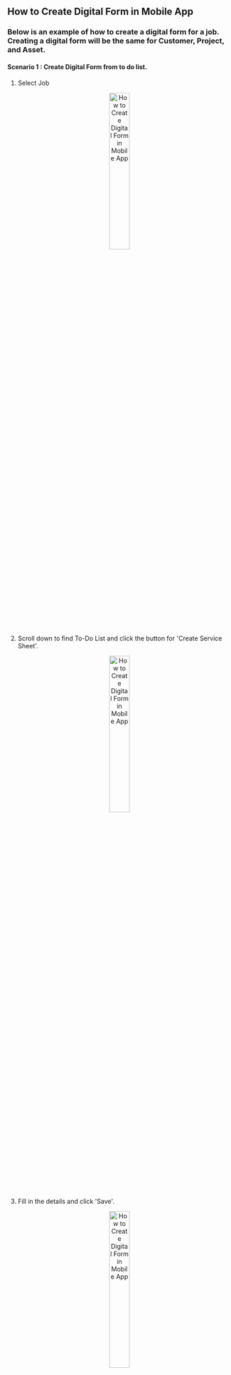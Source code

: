 ## How to Create Digital Form in Mobile App
### Below is an example of how to create a digital form for a job. Creating a digital form will be the same for Customer, Project, and Asset. 
#### Scenario 1 : Create Digital Form from to do list.
1) Select Job <br>

<p align="center">
         <img src="img2/Create_Digital_Form_Mobile_Step_11.png" alt="How to Create Digital Form in Mobile App" style="width: 30%; height: auto;">
</p><br>

2) Scroll down to find To-Do List and click the button for 'Create Service Sheet'. <br>

<p align="center">
         <img src="img2/Create_Digital_Form_Mobile_Step_12.png" alt="How to Create Digital Form in Mobile App" style="width: 30%; height: auto;">
</p><br>

3) Fill in the details and click 'Save'. <br>

<p align="center">
         <img src="img2/Create_Digital_Form_Mobile_Step_13.png" alt="How to Create Digital Form in Mobile App" style="width: 30%; height: auto;">
</p><br>

4) The digital form is created in the system.  <br>

<p align="center">
         <img src="img2/Create_Digital_Form_Mobile_Step_14.png" alt="How to Create Digital Form in Mobile App" style="width: 30%; height: auto;">
</p><br>


#### Scenario 2 : Create DF from “+” icon.
1) Select Job <br>

<p align="center">
         <img src="img2/Create_Digital_Form_Mobile_Step_1.png" alt="How to Create Digital Form in Mobile App" style="width: 30%; height: auto;">
</p><br>

2) Click on the “+” icon. <br>

<p align="center">
         <img src="img2/Create_Digital_Form_Mobile_Step_2.png" alt="How to Create Digital Form in Mobile App" style="width: 30%; height: auto;">
</p><br>

3) Click the “Add Digital Form” icon to choose digital form. <br>

<p align="center">
         <img src="img2/Create_Digital_Form_Mobile_Step_3.png" alt="How to Create Digital Form in Mobile App" style="width: 30%; height: auto;">
</p><br>

4) Select the Digital Form require. <br>

<p align="center">
         <img src="img2/Create_Digital_Form_Mobile_Step_4.png" alt="How to Create Digital Form in Mobile App" style="width: 30%; height: auto;">
</p><br>

5) Fill in the form with the required details, then click 'Save'.<br>

<p align="center">
         <img src="img2/Create_Digital_Form_Mobile_Step_5.png" alt="How to Create Digital Form in Mobile App" style="width: 30%; height: auto;">
</p><br>

6) You may choose to open or skip 'Acknowledge and Feedback'. If you decide to open it later, you can access it via the three-dot icon. <br>

<p align="center">
         <img src="img2/Create_Digital_Form_Mobile_Step_9.png" alt="How to Create Digital Form in Mobile App" style="width: 30%; height: auto;";">
</p><br>

<p align="center">
         <img src="img2/Create_Digital_Form_Mobile_Step_6.png" alt="How to Create Digital Form in Mobile App" style="width: 30%; height: auto;";">
</p><br>

<p align="center">
         <img src="img2/Create_Digital_Form_Mobile_Step_10.png" alt="How to Create Digital Form in Mobile App" style="width: 30%; height: auto;";">
</p><br>

7) The digital form is created in the system.  <br>

<p align="center">
         <img src="img2/Create_Digital_Form_Mobile_Step_7.png" alt="How to Create Digital Form in Mobile App" style="width: 30%; height: auto;">
</p><br>
